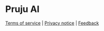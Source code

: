 # Pruju AI

[Terms of service](https://docs.google.com/document/d/1dV9tOx6P7MoHd1feKIegxKg56fNUpmzsV20HiKFai70/) | [Privacy notice](https://docs.google.com/document/d/1wKjwsxwByl8q2xAwJnDWTR8PzhqRS3C7C1tUQ6su2dk/) | [Feedback](https://link.webropolsurveys.com/S/685DB9CA42C5E82D) 